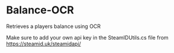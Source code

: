 # Balance-OCR
Retrieves a players balance using OCR

Make sure to add your own api key in the SteamIDUtils.cs file from https://steamid.uk/steamidapi/
